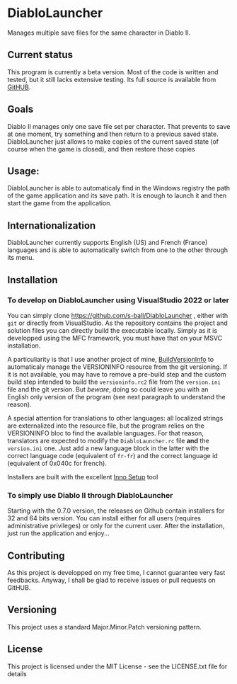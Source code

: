 # DiabloLauncher
Manages multiple save files for the same character in Diablo II.

## Current status

This program is currently a beta version. Most of the code is written
and tested, but it still lacks extensive testing.
Its full source is available from [GitHUB](https://github.com/s-ball/DiabloLauncher).

## Goals

Diablo II manages only one save file set per character. That prevents to 
save at one moment, try something and then return to a previous saved
state. DiabloLauncher just allows to make copies of the current saved state
(of course when the game is closed), and then restore those copies

## Usage:

DiabloLauncher is able to automaticaly find in the Windows registry the
path of the game application and its save path. It is enough to launch it
and then start the game from the application.

## Internationalization
DiabloLauncher currently supports English (US) and French
(France) languages and is able to automatically switch from
one to the other through its menu.

## Installation

### To develop on DiabloLauncher using VisualStudio 2022 or later

You can simply clone https://github.com/s-ball/DiabloLauncher , either
with `git` or directly from VisualStudio. As the repository contains the
project and solution files you can directly build the executable locally.
Simply as it is developped using the MFC framework, you must
have that on your MSVC installation.

A particuliarity is that I use another project of mine,
[BuildVersionInfo](https://github.com/s-ball/GitVersionInfo) to
automaticaly manage the VERSIONINFO resource from the git versioning. If
it is not available, you may have to remove a pre-build step and the
custom build step intended to build the `versioninfo.rc2` file from the
`version.ini` file and the git version. But *beware*, doing so
could leave you with an English only version of the program
(see next paragraph to understand the reason).

A special attention for translations to other languages:
all localized strings are externalized into the resource file, but
the program relies on the VERSIONINFO bloc to find the available languages.
For that reason, translators are expected to modify the
`DiabloLauncher.rc` file **and** the `version.ini` one.
Just add a new language block in the latter with the correct
language code (equivalent of `fr-fr`) and the correct
language id (equivalent of 0x040c for french).

Installers are built with the excellent
[Inno Setup](https://jrsoftware.org/isinfo.php) tool

### To simply use Diablo II through DiabloLauncher

Starting with the 0.7.0 version, the releases on Github 
contain installers for 32 and 64 bits version. You can 
install either for all users (requires administrative privileges)
or only for the current user. After the installation, just
run the application and enjoy...

## Contributing

As this project is developped on my free time, I cannot guarantee very fast feedbacks. Anyway, I shall be glad to receive issues or pull requests on GitHUB. 

## Versioning

This project uses a standard Major.Minor.Patch versioning pattern.

## License

This project is licensed under the MIT License - see the LICENSE.txt file for details